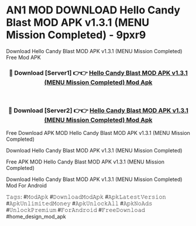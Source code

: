 # AN1 MOD DOWNLOAD Hello Candy Blast MOD APK v1.3.1 (MENU Mission Completed) - 9pxr9
Download Hello Candy Blast MOD APK v1.3.1 (MENU Mission Completed) Free Mod APK

<div align="center">
<h3>🔴 Download [Server1] 👉👉 <a href="https://apk-comot.site?title=Hello_Candy_Blast_MOD_APK_v1.3.1_(MENU_Mission_Completed)">Hello Candy Blast MOD APK v1.3.1 (MENU Mission Completed) Mod Apk</a></h3><br>

<h3>🔴 Download [Server2] 👉👉 <a href="https://apk-comot.site?title=Hello_Candy_Blast_MOD_APK_v1.3.1_(MENU_Mission_Completed)">Hello Candy Blast MOD APK v1.3.1 (MENU Mission Completed) Mod Apk</a></h3>
</div>


Free Download APK MOD Hello Candy Blast MOD APK v1.3.1 (MENU Mission Completed)

Download Hello Candy Blast MOD APK v1.3.1 (MENU Mission Completed) 

Free APK MOD Hello Candy Blast MOD APK v1.3.1 (MENU Mission Completed) 

Download Hello Candy Blast MOD APK v1.3.1 (MENU Mission Completed) Mod For Android

𝚃𝚊𝚐𝚜: #𝙼𝚘𝚍𝙰𝚙𝚔 #𝙳𝚘𝚠𝚗𝚕𝚘𝚊𝚍𝙼𝚘𝚍𝙰𝚙𝚔 #𝙰𝚙𝚔𝙻𝚊𝚝𝚎𝚜𝚝𝚅𝚎𝚛𝚜𝚒𝚘𝚗 #𝙰𝚙𝚔𝚄𝚗𝚕𝚒𝚖𝚒𝚝𝚎𝚍𝙼𝚘𝚗𝚎𝚢 #𝙰𝚙𝚔𝚄𝚗𝚕𝚘𝚌𝚔𝙰𝚕𝚕 #𝙰𝚙𝚔𝙽𝚘𝙰𝚍𝚜 #𝚄𝚗𝚕𝚘𝚌𝚔𝙿𝚛𝚎𝚖𝚒𝚞𝚖 #𝙵𝚘𝚛𝙰𝚗𝚍𝚛𝚘𝚒𝚍 #𝙵𝚛𝚎𝚎𝙳𝚘𝚠𝚗𝚕𝚘𝚊𝚍 #home_design_mod_apk